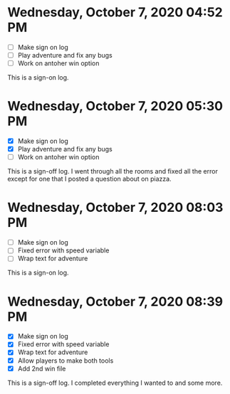 # Wednesday, October  7, 2020 04:52 PM
- [ ] Make sign on log
- [ ] Play adventure and fix any bugs 
- [ ] Work on antoher win option

This is a sign-on log.
# Wednesday, October  7, 2020 05:30 PM
- [X] Make sign on log
- [X] Play adventure and fix any bugs 
- [ ] Work on antoher win option

This is a sign-off log. I went through all the rooms and fixed all the error except for one that I posted a question about on piazza.

# Wednesday, October  7, 2020 08:03 PM
- [ ] Make sign on log
- [ ] Fixed error with speed variable 
- [ ] Wrap text for adventure 

This is a sign-on log.

# Wednesday, October  7, 2020 08:39 PM
- [X] Make sign on log
- [X] Fixed error with speed variable 
- [X] Wrap text for adventure 
- [X] Allow players to make both tools 
- [X] Add 2nd win file 

This is a sign-off log. I completed everything I wanted to and some more. 
